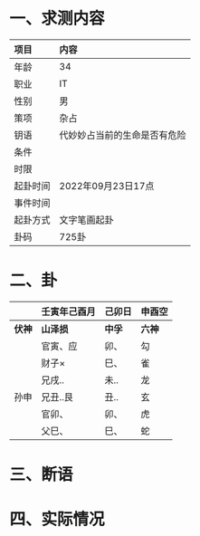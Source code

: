 # 一、求测内容
|项目|内容|
|:-|:-|
|年龄|34|
|职业|IT|
|性别|男|
|策项|杂占|
|钥语|代妙妙占当前的生命是否有危险|
|条件||
|时限||
|起卦时间|2022年09月23日17点|
|事件时间||
|起卦方式|文字笔画起卦|
|卦码|725卦|

# 二、卦
||壬寅年己酉月|己卯日|申酉空|
|:-|:-|:-|:-|
|**伏神**|**山泽损**|**中孚**|**六神**|
||官寅、应|卯、|勾|
||财子×|巳、|雀|
||兄戌..|未..|龙|
|孙申|兄丑..艮|丑..|玄|
||官卯、|卯、|虎|
||父巳、|巳、|蛇|


# 三、断语

# 四、实际情况